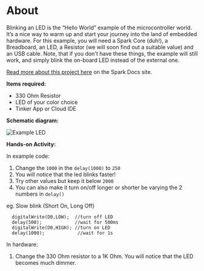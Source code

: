 About
=====

Blinking an LED is the “Hello World” example of the microcontroller world. It’s a nice way to warm up and start your journey into the land of embedded hardware. For this example, you will need a Spark Core (duh!), a Breadboard, an LED, a Resistor (we will soon find out a suitable value) and an USB cable. Note, that if you don't have these things, the example will still work, and simply blink the on-board LED instead of the external one.

[Read more about this project here](http://docs.spark.io/#/examples/blink-an-led) on the Spark Docs site.


**Items required:**
 - 330 Ohm Resistor 
 - LED of your color choice
 - Tinker App or Cloud IDE

**Schematic diagram:**

![Example LED](/images/ex-led.png)

**Hands-on Activity:**

 In example code:
      
  1. Change the `1000` in the `delay(1000)` to `250`
  2. You will notice that the led blinks faster!
  3. Try other values but keep it below `2000`
  4. You can also make it turn on/off longer or shorter be varying the 2 numbers in `delay()`
      
  eg. Slow blink (Short On, Long Off)

```
  digitalWrite(D0,LOW);  //turn off LED
  delay(500);            //wait for 500ms
  digitalWrite(D0,HIGH); //turn on LED
  delay(1000);            //wait for 1s
```
       
 In hardware:  
      
   1. Change the 330 Ohm resistor to a 1K Ohm. You will notice that the LED becomes much dimmer.
